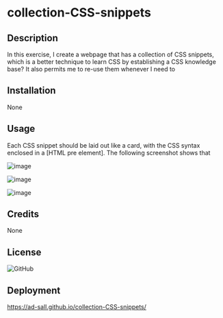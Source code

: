 # collection-CSS-snippets

## Description 

In this exercise, I create a webpage that has a collection of CSS snippets, which is a better technique to learn CSS by establishing a CSS knowledge base? It also permits me to re-use them whenever I need to


## Installation

None

## Usage 

Each CSS snippet should be laid out like a card, with the CSS syntax enclosed in a [HTML pre element].
The following screenshot shows that 

![image](https://user-images.githubusercontent.com/118448852/203325993-4edf6d47-1ed7-4454-a2fc-0055f6f8dcd5.png)

![image](https://user-images.githubusercontent.com/118448852/203326290-f5d2d9b3-38ba-4eab-b225-2f7fbc64062a.png)

![image](https://user-images.githubusercontent.com/118448852/203326532-d0ea51d3-fae8-4e62-a275-b0d29e8fa34b.png)



## Credits

None


## License
![GitHub](https://img.shields.io/github/license/Ad-sall/collection-CSS-snippets)

## Deployment
https://ad-sall.github.io/collection-CSS-snippets/









